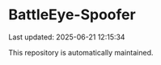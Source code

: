 # BattleEye-Spoofer

Last updated: 2025-06-21 12:15:34

This repository is automatically maintained.
